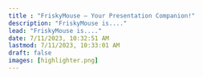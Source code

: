 ```yaml
---
title : "FriskyMouse — Your Presentation Companion!"
description: "FriskyMouse is...."
lead: "FriskyMouse is...."
date: 7/11/2023, 10:32:51 AM 
lastmod: 7/11/2023, 10:33:01 AM 
draft: false
images: [highlighter.png]
---
```

